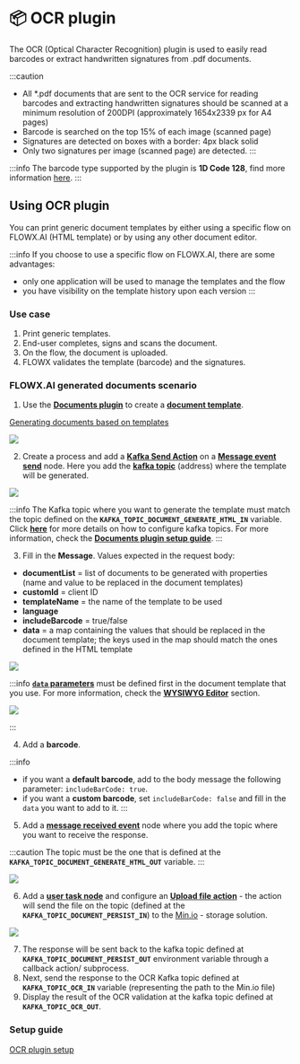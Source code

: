 # 📦 OCR plugin

The OCR (Optical Character Recognition) plugin is used to easily read barcodes or extract handwritten signatures from .pdf documents.

:::caution
* All \*.pdf documents that are sent to the OCR service for reading barcodes and extracting handwritten signatures should be scanned at a minimum resolution of 200DPI (approximately 1654x2339 px for A4 pages)
* Barcode is searched on the top 15% of each image (scanned page)
* Signatures are detected on boxes with a border: 4px black solid
* Only two signatures per image (scanned page) are detected.
:::

:::info
The barcode type supported by the plugin is **1D Code 128**, find more information [here](https://graphicore.github.io/librebarcode/documentation/code128.html).
:::

## Using OCR plugin

You can print generic document templates by either using a specific flow on FLOWX.AI (HTML template) or by using any other document editor.

:::info
If you choose to use a specific flow on FLOWX.AI, there are some advantages:
* only one application will be used to manage the templates and the flow
* you have visibility on the template history upon each version
:::

### Use case

1. Print generic templates.
2. End-user completes, signs and scans the document.
3. On the flow, the document is uploaded.
4. FLOWX validates the template (barcode) and the signatures.


### FLOWX.AI generated documents scenario


1. Use the [**Documents plugin**](./documents-plugin) to create a [**document template**](./documents-plugin/using-documents-plugin/generate-docs-based-on-templates).

[Generating documents based on templates](./documents-plugin/using-documents-plugin/generate-docs-based-on-templates)

![](https://s3.eu-west-1.amazonaws.com/docx.flowx.ai/2.13/ocr_doc_template.gif)

2. Create a process and add a [**Kafka Send Action**](../../../building-blocks/node/message-send-received-task-node.md#configuring-a-message-send-task-node) on a [**Message event send**](../../../building-blocks/node/message-send-received-task-node.md#message-send-task) node. Here you add the [**kafka topic**](../../../platform-overview/frameworks-and-standards/event-driven-architecture-frameworks/intro-to-kafka-concepts.md#topics) (address) where the template will be generated.

![](https://s3.eu-west-1.amazonaws.com/docx.flowx.ai/2.13/ocr_kafka_send.png)

:::info
The Kafka topic where you want to generate the template must match the topic defined on the **`KAFKA_TOPIC_DOCUMENT_GENERATE_HTML_IN`** variable. Click [**here**](../../../platform-setup-guides/flowx-engine-setup-guide/flowx-engine-setup-guide.md#kafka-configuration) for more details on how to configure kafka topics. For more information, check the [**Documents plugin setup guide**](../plugins-setup-guide/documents-plugin-setup).
:::

3. Fill in the **Message**. Values expected in the request body:

* **documentList** = list of documents to be generated with properties (name and value to be replaced in the document templates)
* **customId** = client ID
* **templateName** = the name of the template to be used
* **language**
* **includeBarcode** = true/false
* **data** = a map containing the values that should be replaced in the document template; the keys used in the map should match the ones defined in the HTML template

![](https://s3.eu-west-1.amazonaws.com/docx.flowx.ai/2.13/ocr_message_body.png)

:::info
[**`data` parameters**](../wysiwyg.md) must be defined first in the document template that you use. For more information, check the [**WYSIWYG Editor**](../wysiwyg.md) section.

![](https://s3.eu-west-1.amazonaws.com/docx.flowx.ai/2.13/ocr_data_model.png)

:::

4. Add a **barcode**.

:::info
* if you want a **default barcode**, add to the body message the following parameter: `includeBarCode: true`.
* if you want a **custom barcode**, set `includeBarCode: false` and fill in the `data` you want to add to it.
:::

5. Add a [**message received event**](../../../building-blocks/node/message-send-received-task-node.md#message-receive-task) node where you add the topic where you want to receive the response. 

:::caution 
 The topic must be the one that is defined at the **`KAFKA_TOPIC_DOCUMENT_GENERATE_HTML_OUT`** variable. 
:::

![](https://s3.eu-west-1.amazonaws.com/docx.flowx.ai/2.13/ocr_receive_response.png)

6. Add a [**user task node**](../../../building-blocks/node/user-task-node) and configure an [**Upload file action**](../../../building-blocks/node/task-node/upload-file-action.md) - the action will send the file on the topic (defined at the **`KAFKA_TOPIC_DOCUMENT_PERSIST_IN`**) to the [Min.io](https://min.io/) - storage solution.

![](https://s3.eu-west-1.amazonaws.com/docx.flowx.ai/2.13/ocr_upload_file.png)

7. The response will be sent back to the kafka topic defined at **`KAFKA_TOPIC_DOCUMENT_PERSIST_OUT`** environment variable through a callback action/ subprocess.
8. Next, send the response to the OCR Kafka topic defined at **`KAFKA_TOPIC_OCR_IN`** variable (representing the path to the Min.io file)
9. Display the result of the OCR validation at the kafka topic defined at **`KAFKA_TOPIC_OCR_OUT`**. 

### Setup guide

[OCR plugin setup](../plugins-setup-guide/ocr-plugin-setup)

